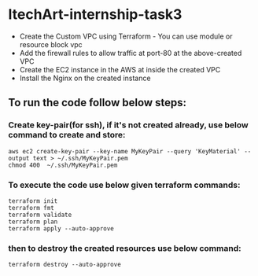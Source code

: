 # ItechArt-internship-task3
* Create the Custom VPC using Terraform - You can use module or resource block vpc 
* Add the firewall rules to allow traffic at port-80 at the above-created VPC  
* Create the EC2 instance in the AWS at inside the created VPC 
* Install the Nginx on the created instance


## To run the code follow below steps:
### Create key-pair(for ssh), if it's not created already, use below command to create and store:
```
aws ec2 create-key-pair --key-name MyKeyPair --query 'KeyMaterial' --output text > ~/.ssh/MyKeyPair.pem
chmod 400  ~/.ssh/MyKeyPair.pem
```

### To execute the code use below given terraform commands:
```
terraform init
terraform fmt
terraform validate
terraform plan
terraform apply --auto-approve
```

### then to destroy the created resources use below command:
```
terraform destroy --auto-approve
